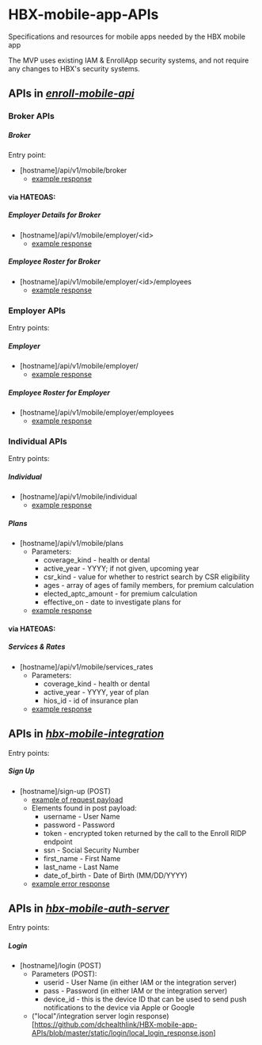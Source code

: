 # HBX-mobile-app-APIs
Specifications and resources for mobile apps needed by the HBX mobile app

The MVP uses existing IAM & EnrollApp security systems, and not require any changes to HBX's security systems.

## APIs in _[enroll-mobile-api](https://github.com/dchealthlink/enroll-mobile-api)_

### Broker APIs

#####    _Broker_
Entry point: 
   * [hostname]/api/v1/mobile/broker
      * [example response](generated/broker_1/broker_details.json)

#### via HATEOAS:
#####    _Employer Details for Broker_
   * [hostname]/api/v1/mobile/employer/&lt;id&gt;
      * [example response](generated/broker_1/employer_details_0.json)
#####    _Employee Roster for Broker_
   *  [hostname]/api/v1/mobile/employer/&lt;id&gt;/employees
      * [example response](generated/broker_1/roster_0.json)

### Employer APIs

Entry points: 
#####    _Employer_
   * [hostname]/api/v1/mobile/employer/
      * [example response](generated/er_in_open_enrollment/employer_details.json)
#####    _Employee Roster for Employer_
   * [hostname]/api/v1/mobile/employer/employees
      * [example response](generated/er_in_open_enrollment/roster.json)

### Individual APIs

Entry points: 
#####    _Individual_
   * [hostname]/api/v1/mobile/individual
      * [example response](generated/individual_aptc/insured.json)
#####    _Plans_
  * [hostname]/api/v1/mobile/plans
      * Parameters:
       	* coverage_kind - health or dental
        * active_year - YYYY; if not given, upcoming year
        * csr_kind - value for whether to restrict search by CSR eligibility
        * ages - array of ages of family members, for premium calculation
       	* elected_aptc_amount - for premium calculation
        * effective_on - date to investigate plans for
   	* [example response](generated/plans_for_uqhp_family/plans.json)

#### via HATEOAS:
#####   _Services & Rates_ 
   * [hostname]/api/v1/mobile/services_rates
      * Parameters:
        * coverage_kind - health or dental
        * active_year - YYYY, year of plan
        * hios_id - id of insurance plan
      * [example response](generated/services/services_rates.json)

## APIs in _[hbx-mobile-integration](https://github.com/dchealthlink/hbx-mobile-integration)_

Entry points:

##### _Sign Up_
   * [hostname]/sign-up (POST)
      * [example of request payload](https://github.com/dchealthlink/HBX-mobile-app-APIs/blob/master/static/sign_up/request_payload.json)
      * Elements found in post payload:
       	* username - User Name
        * password - Password
        * token - encrypted token returned by the call to the Enroll RIDP endpoint
        * ssn - Social Security Number
        * first_name - First Name
        * last_name - Last Name
        * date_of_birth - Date of Birth (MM/DD/YYYY)
      * [example error response](https://github.com/dchealthlink/HBX-mobile-app-APIs/blob/master/static/sign_up/user_found_in_aceds_active_medicaid/server_response.json)


## APIs in _[hbx-mobile-auth-server](https://github.com/dchealthlink/hbx-mobile-auth-server)_

Entry points:

##### Login
   * [hostname]/login (POST)
     * Parameters (POST):
       	* userid - User Name (in either IAM or the integration server)
        * pass - Password  (in either IAM or the integration server)
        * device_id - this is the device ID that can be used to send push notifications to the device via Apple or Google
     * ("local"/integration server login response)[https://github.com/dchealthlink/HBX-mobile-app-APIs/blob/master/static/login/local_login_response.json]
